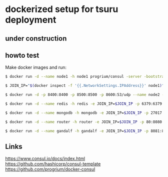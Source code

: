 # dockerized setup for tsuru deployment

## under construction

## howto test

Make docker images and run:

```bash
$ docker run -d --name node1 -h node1 progrium/consul -server -bootstrap-expect 3
```

```bash
$ JOIN_IP="$(docker inspect -f '{{.NetworkSettings.IPAddress}}' node1)"
```

```bash
$ docker run -d -p 8400:8400 -p 8500:8500 -p 8600:53/udp --name node2 -h node2 progrium/consul -join $JOIN_IP
```

```bash
$ docker run -d --name redis -h redis -e JOIN_IP=$JOIN_IP -p 6379:6379 tsuru/redis
```

```bash
$ docker run -d --name mongodb -h mongodb -e JOIN_IP=$JOIN_IP -p 27017:27017 tsuru/mongodb
```

```bash
$ docker run -d --name router -h router -e JOIN_IP=$JOIN_IP -p 80:8080 tsuru/router
```

```bash
$ docker run -d --name gandalf -h gandalf -e JOIN_IP=$JOIN_IP -p 8081:8081 tsuru/gandalf
```

## Links

https://www.consul.io/docs/index.html  
https://github.com/hashicorp/consul-template  
https://github.com/progrium/docker-consul  